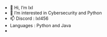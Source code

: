 - 👋 Hi, I’m IxI
- 👀 I’m interested in Cybersecurity and Python
- 📫 Discord :  IxI456
-    Languages : Python and Java
-    <script src="https://tryhackme.com/badge/2455622"></script>
<!---
IxI20/IxI20 is a ✨ special ✨ repository because its `README.md` (this file) appears on your GitHub profile.
You can click the Preview link to take a look at your changes.
--->
